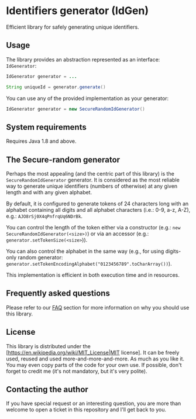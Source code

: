 # Identifiers generator (IdGen)

Efficient library for safely generating unique identifiers.

## Usage

The library provides an abstraction represented as an interface: `IdGenerator`:

```java
IdGenerator generator = ...

String uniqueId = generator.generate()

```

You can use any of the provided implementation as your generator:

```java
IdGenerator generator = new SecureRandomIdGenerator()
```

## System requirements

Requires Java 1.8 and above.

## The Secure-random generator

Perhaps the most appealing (and the centric part of this library) is the `SecureRandomIdGenerator` generator. It is
considered as the most reliable way to generate unique identifiers (numbers of otherwise) at any given length and with any
given alphabet.

By default, it is configured to generate tokens of 24 characters long with an alphabet containing all digits and all
alphabet characters (i.e.: 0-9, a-z, A-Z), e.g.: `AJO8rSj0X4qPnfrqUq6NDrBk`.

You can control the length of the token either via a constructor (e.g.: `new SecureRandomIdGenerator(<size>)`) or via an
accessor (e.g.: `generator.setTokenSize(<size>`)).

You can also control the alphabet in the same way (e.g., for using digits-only random generator:
`generator.setTokenEncodingAlphabet("0123456789".toCharArray())`).

This implementation is efficient in both execution time and in resources.

## Frequently asked questions

Please refer to our [FAQ](./faq.md) section for more information on why you should use this library.

## License

This library is distributed under the [https://en.wikipedia.org/wiki/MIT_License|MIT license]. It can be freely used,
reused and used more-and-more-and-more. As much as you like it. You may even copy parts of the code for your own use. If
possible, don't forget to credit me (it's not mandatory, but it's very polite).

## Contacting the author

If you have special request or an interesting question, you are more than welcome to open a ticket in this repository
and I'll get back to you. 